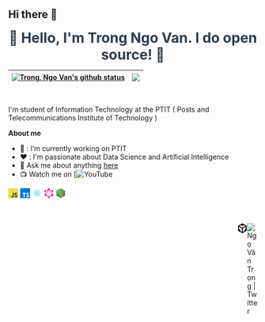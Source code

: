 ## Hi there 👋

<p align="center">
  <a href="https://www.facebook.com/ngovantrong1308?locale=vi_VN" style="text-decoration: none;">
    <span style="font-size: 28px; font-weight: bold; color: #2c3e50;">
      👋 Hello, I'm Trong Ngo Van. I do open source! 🚀
    </span>
  </a>
</p>

| <a href="https://github.com/TrongNgoVan/github-readme-stats"><img align="center" src="https://github-readme-stats.vercel.app/api?username=TrongNgoVan&show_icons=true&include_all_commits=true&theme=buefy&hide_border=true" alt="Trong, Ngo Van's github status" /></a> | <a href="https://github.com/TrongNgoVan/github-readme-stats"><img align="center" src="https://github-readme-stats.vercel.app/api/top-langs/?username=TrongNgoVan&layout=compact&theme=buefy&hide_border=true" /></a> |
| ------------- | ------------- |

<br />

I'm student of Information Technology at the PTIT ( Posts and Telecommunications Institute of Technology )

**About me**
- 💼 :  I’m currently working on PTIT
- ❤️ :  I'm passionate about Data Science and Artificial Intelligence
- 💬 Ask me about anything [here](https://www.facebook.com/ngovantrong1308?locale=vi_VN)
- 📺 Watch me on [![YouTube](https://www.youtube.com/@Trong_NV)

<code><img height="20" alt="javascript" src="https://raw.githubusercontent.com/github/explore/80688e429a7d4ef2fca1e82350fe8e3517d3494d/topics/javascript/javascript.png"></code>
<code><img height="20" alt="typescript" src="https://raw.githubusercontent.com/github/explore/80688e429a7d4ef2fca1e82350fe8e3517d3494d/topics/typescript/typescript.png"></code>
<code><img height="20" alt="react" src="https://raw.githubusercontent.com/github/explore/80688e429a7d4ef2fca1e82350fe8e3517d3494d/topics/react/react.png"></code>
<code><img height="20" alt="graphql" src="https://raw.githubusercontent.com/github/explore/5c058a388828bb5fde0bcafd4bc867b5bb3f26f3/topics/graphql/graphql.png"></code>
<code><img height="20" alt="nodejs" src="https://raw.githubusercontent.com/github/explore/80688e429a7d4ef2fca1e82350fe8e3517d3494d/topics/nodejs/nodejs.png"></code>  

<br />
<br />

<a href="https://twitter.com/TrongNgoVan">
  <img align="right" alt="Ngọ Văn Trọng | Twitter" width="21px" src="https://raw.githubusercontent.com/anuraghazra/anuraghazra/master/assets/twitter.svg" />
</a>
<a href="https://codesandbox.io/u/TrongNgoVan">
  <img align="right" alt="Ngọ Văn Trọng | CodeSandbox" width="20px" src="https://raw.githubusercontent.com/anuraghazra/anuraghazra/master/assets/codesandbox.svg" />
</a>
